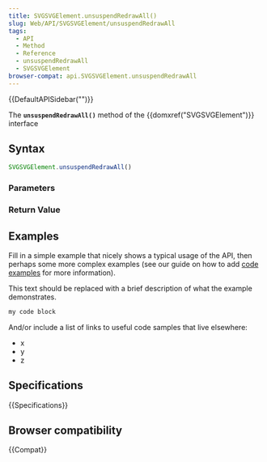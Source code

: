 ```yaml
---
title: SVGSVGElement.unsuspendRedrawAll()
slug: Web/API/SVGSVGElement/unsuspendRedrawAll
tags:
  - API
  - Method
  - Reference
  - unsuspendRedrawAll
  - SVGSVGElement
browser-compat: api.SVGSVGElement.unsuspendRedrawAll
---
```

{{DefaultAPISidebar("")}}

The **`unsuspendRedrawAll()`** method of the {{domxref("SVGSVGElement")}} interface 

## Syntax

```js
SVGSVGElement.unsuspendRedrawAll()
```

### Parameters



### Return Value



## Examples

Fill in a simple example that nicely shows a typical usage of the API, then perhaps some more complex examples (see our guide on how to add [code examples](/en-US/docs/MDN/Contribute/Structures/Code_examples) for more information).

This text should be replaced with a brief description of what the example demonstrates.

```js
my code block
```

And/or include a list of links to useful code samples that live elsewhere:

*   x
*   y
*   z

## Specifications

{{Specifications}}

## Browser compatibility

{{Compat}}

